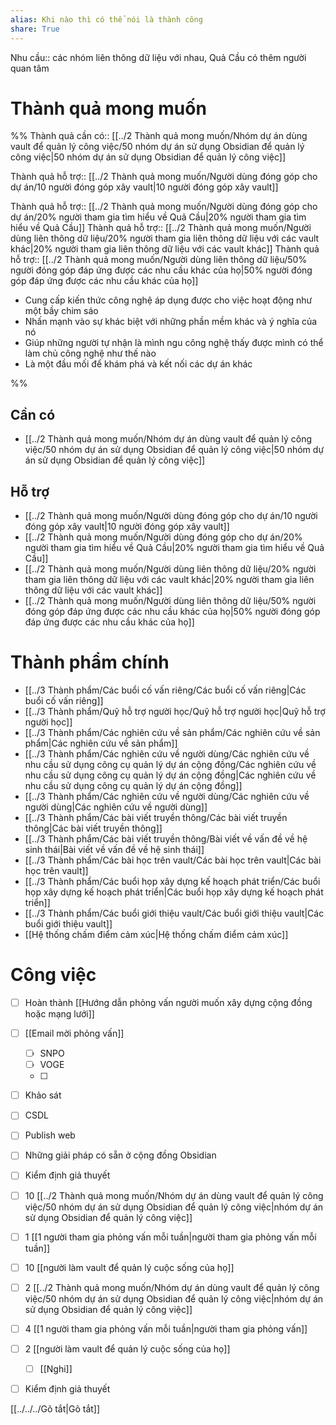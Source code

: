 ```yaml
---
alias: Khi nào thì có thể nói là thành công
share: True
---
```

Nhu cầu:: các nhóm liên thông dữ liệu với nhau, Quả Cầu có thêm người quan tâm

# Thành quả mong muốn
%%
Thành quả cần có:: [[../2 Thành quả mong muốn/Nhóm dự án dùng vault để quản lý công việc/50 nhóm dự án sử dụng Obsidian để quản lý công việc|50 nhóm dự án sử dụng Obsidian để quản lý công việc]]

Thành quả hỗ trợ:: [[../2 Thành quả mong muốn/Người dùng đóng góp cho dự án/10 người đóng góp xây vault|10 người đóng góp xây vault]]

Thành quả hỗ trợ:: [[../2 Thành quả mong muốn/Người dùng đóng góp cho dự án/20% người tham gia tìm hiểu về Quả Cầu|20% người tham gia tìm hiểu về Quả Cầu]]
Thành quả hỗ trợ:: [[../2 Thành quả mong muốn/Người dùng liên thông dữ liệu/20% người tham gia liên thông dữ liệu với các vault khác|20% người tham gia liên thông dữ liệu với các vault khác]]
Thành quả hỗ trợ:: [[../2 Thành quả mong muốn/Người dùng liên thông dữ liệu/50% người đóng góp đáp ứng được các nhu cầu khác của họ|50% người đóng góp đáp ứng được các nhu cầu khác của họ]] 


- Cung cấp kiến thức công nghệ áp dụng được cho việc hoạt động như một bầy chim sáo
- Nhấn mạnh vào sự khác biệt với những phần mềm khác và ý nghĩa của nó
- Giúp những người tự nhận là mình ngu công nghệ thấy được mình có thể làm chủ công nghệ như thế nào
- Là một đầu mối để khám phá và kết nối các dự án khác

%%
## Cần có
- [[../2 Thành quả mong muốn/Nhóm dự án dùng vault để quản lý công việc/50 nhóm dự án sử dụng Obsidian để quản lý công việc|50 nhóm dự án sử dụng Obsidian để quản lý công việc]]

## Hỗ trợ
- [[../2 Thành quả mong muốn/Người dùng đóng góp cho dự án/10 người đóng góp xây vault|10 người đóng góp xây vault]]
- [[../2 Thành quả mong muốn/Người dùng đóng góp cho dự án/20% người tham gia tìm hiểu về Quả Cầu|20% người tham gia tìm hiểu về Quả Cầu]]
- [[../2 Thành quả mong muốn/Người dùng liên thông dữ liệu/20% người tham gia liên thông dữ liệu với các vault khác|20% người tham gia liên thông dữ liệu với các vault khác]]
- [[../2 Thành quả mong muốn/Người dùng liên thông dữ liệu/50% người đóng góp đáp ứng được các nhu cầu khác của họ|50% người đóng góp đáp ứng được các nhu cầu khác của họ]]

# Thành phẩm chính
- [[../3 Thành phẩm/Các buổi cố vấn riêng/Các buổi cố vấn riêng|Các buổi cố vấn riêng]]
- [[../3 Thành phẩm/Quỹ hỗ trợ người học/Quỹ hỗ trợ người học|Quỹ hỗ trợ người học]]
- [[../3 Thành phẩm/Các nghiên cứu về sản phẩm/Các nghiên cứu về sản phẩm|Các nghiên cứu về sản phẩm]]
- [[../3 Thành phẩm/Các nghiên cứu về người dùng/Các nghiên cứu về nhu cầu sử dụng công cụ quản lý dự án cộng đồng/Các nghiên cứu về nhu cầu sử dụng công cụ quản lý dự án cộng đồng|Các nghiên cứu về nhu cầu sử dụng công cụ quản lý dự án cộng đồng]]
- [[../3 Thành phẩm/Các nghiên cứu về người dùng/Các nghiên cứu về người dùng|Các nghiên cứu về người dùng]]
- [[../3 Thành phẩm/Các bài viết truyền thông/Các bài viết truyền thông|Các bài viết truyền thông]]
- [[../3 Thành phẩm/Các bài viết truyền thông/Bài viết về vấn đề về hệ sinh thái|Bài viết về vấn đề về hệ sinh thái]]
- [[../3 Thành phẩm/Các bài học trên vault/Các bài học trên vault|Các bài học trên vault]]
- [[../3 Thành phẩm/Các buổi họp xây dựng kế hoạch phát triển/Các buổi họp xây dựng kế hoạch phát triển|Các buổi họp xây dựng kế hoạch phát triển]]
- [[../3 Thành phẩm/Các buổi giới thiệu vault/Các buổi giới thiệu vault|Các buổi giới thiệu vault]]
- [[Hệ thống chấm điểm cảm xúc|Hệ thống chấm điểm cảm xúc]]


# Công việc
- [ ] Hoàn thành [[Hướng dẫn phỏng vấn người muốn xây dựng cộng đồng hoặc mạng lưới]]
- [ ] [[Email mời phỏng vấn]]
    - [ ] SNPO
    - [ ] VOGE
    - [ ] 
- [ ] Khảo sát
- [ ] CSDL
- [ ] Publish web
- [ ] Những giải pháp có sẵn ở cộng đồng Obsidian
- [ ] Kiểm định giả thuyết
- [ ] 10 [[../2 Thành quả mong muốn/Nhóm dự án dùng vault để quản lý công việc/50 nhóm dự án sử dụng Obsidian để quản lý công việc|nhóm dự án sử dụng Obsidian để quản lý công việc]]
- [ ] 1 [[1 người tham gia phỏng vấn mỗi tuần|người tham gia phỏng vấn mỗi tuần]]
- [ ] 10 [[người làm vault để quản lý cuộc sống của họ]]
- [ ] 2 [[../2 Thành quả mong muốn/Nhóm dự án dùng vault để quản lý công việc/50 nhóm dự án sử dụng Obsidian để quản lý công việc|nhóm dự án sử dụng Obsidian để quản lý công việc]]
- [ ] 4 [[1 người tham gia phỏng vấn mỗi tuần|người tham gia phỏng vấn]]
- [ ] 2 [[người làm vault để quản lý cuộc sống của họ]]
    - [ ] [[Nghi]]
- [ ] Kiểm định giả thuyết


[[../../../Gõ tắt|Gõ tắt]]
